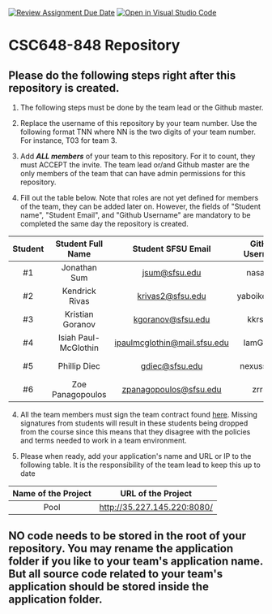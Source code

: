 [![Review Assignment Due Date](https://classroom.github.com/assets/deadline-readme-button-24ddc0f5d75046c5622901739e7c5dd533143b0c8e959d652212380cedb1ea36.svg)](https://classroom.github.com/a/Js4uHtYT)
[![Open in Visual Studio Code](https://classroom.github.com/assets/open-in-vscode-718a45dd9cf7e7f842a935f5ebbe5719a5e09af4491e668f4dbf3b35d5cca122.svg)](https://classroom.github.com/online_ide?assignment_repo_id=11691892&assignment_repo_type=AssignmentRepo)
# CSC648-848 Repository

## Please do the following steps right after this repository is created.

1. The following steps must be done by the team lead or the Github master. 

2. Replace the username of this repository by your team number. Use the following format TNN where NN is the two digits of your team number. For instance, T03 for team 3. 

2. Add ***ALL members*** of your team to this repository. For it to count, they must ACCEPT the invite. The team lead or/and Github master are the only members of the team that can have admin permissions for this repository. 

3. Fill out the table below. Note that roles are not yet defined for members of the team, they can be added later on. However, the fields of "Student name", "Student Email", and "Github Username" are mandatory to be completed the same day the repository is created. 


| Student      | Student Full Name |Student SFSU Email | GitHub Username | Discord Username   |                 Role                 |
|    :---:     |   :---:           |       :---:       |     :---:       |        :---:       |:------------------------------------:| 
|      #1      |    Jonathan Sum   |     jsum@sfsu.edu |    nasalito9    |      hoe2          |            Frontend Lead             |
|      #2      |  Kendrick Rivas   |  krivas2@sfsu.edu |  yaboikendrick  |  kendrickkrivas    |            Database Duke             |
|      #3      |  Kristian Goranov |  kgoranov@sfsu.edu|  kkrstchn       |  bonemaster7977    |           Release Manager            |
|      #4      |Isiah Paul-McGlothin|ipaulmcglothin@mail.sfsu.edu|IamGemek|     gemek         |             Github Guru              |
|      #5      |  Phillip Diec     |     gdiec@sfsu.edu|   nexusstar12   |      Nexusstar     |            Backend Baron             |
|      #6      |  Zoe Panagopoulos |zpanagopoulos@sfsu.edu| zrrrpy       |       zrrrpy       |              Team Lead               |


4. All the team members must sign the team contract found [here](https://forms.gle/dxATAsa9isXKbcBn7). Missing signatures from students will result in these students being dropped from the course since this means that they disagree with the policies and terms needed to work in a team environment. 

4. Please when ready, add your application's name and URL or IP to the following table. It is the responsibility of the team lead to keep this up to date 

| Name of the Project |         URL of the Project          | 
|:-------------------:|:-----------------------------------:|
|        Pool         | http://35.227.145.220:8080/         |
 

## NO code needs to be stored in the root of your repository. You may rename the application folder if you like to your team's application name. But all source code related to your team's application should be stored inside the application folder.
